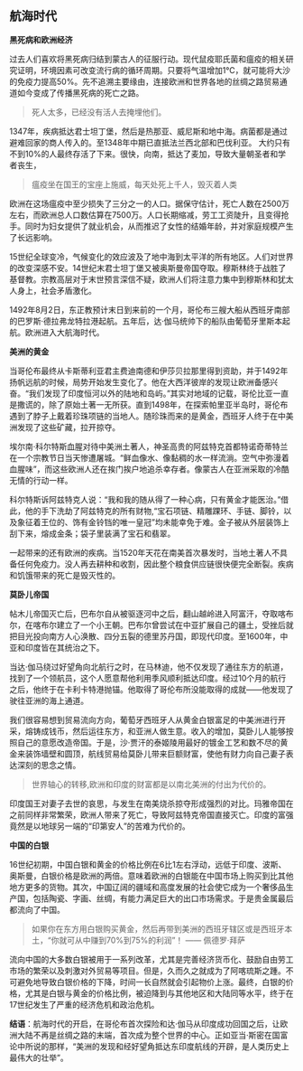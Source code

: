 ## 航海时代 ##

**黑死病和欧洲经济**

过去人们喜欢将黑死病归结到蒙古人的征服行动。现代鼠疫耶氏菌和瘟疫的相关研究证明，环境因素可改变流行病的循环周期。只要将气温增加1℃，就可能将大沙的免疫力提高50%。先不追溯主要缘由，连接欧洲和世界各地的丝绸之路贸易通道如今变成了传播黑死病的死亡之路。

> 死人太多，已经没有活人去掩埋他们。

1347年，疾病抵达君士坦丁堡，然后是热那亚、威尼斯和地中海。病菌都是通过避难回家的商人传入的。至1348年中期已直抵法兰西北部和巴伐利亚。
大约只有不到10%的人最终存活了下来。很快，向南，抵达了麦加，导致大量朝圣者和学者丧生，

> 瘟疫坐在国王的宝座上施威，每天处死上千人，毁灭着人类

欧洲在这场瘟疫中至少损失了三分之一的人口。据保守估计，死亡人数在2500万左右，而欧洲总人口数估算在7500万。人口长期缩减，劳工工资陡升，且变得抢手。同时为妇女提供了就业机会，从而推迟了女性的结婚年龄，并对家庭规模产生了长远影响。

15世纪全球变冷，气候变化的效应波及了地中海到太平洋的所有地区。人们对世界的改变深感不安。14世纪末君士坦丁堡又被奥斯曼帝国夺取。穆斯林终于战胜了基督教。宗教高层对于末世预言深信不疑，欧洲人们将注意力集中到穆斯林和犹太人身上，社会矛盾激化。

1492年8月2日，东正教预计末日到来前的一个月，哥伦布三艘大船从西班牙南部的巴罗斯·德拉弗龙特拉港起航。五年后，达·伽马统帅下的船队由葡萄牙里斯本起航。欧洲进入大航海时代。

**美洲的黄金**

当哥伦布最终从卡斯蒂利亚君主费迪南德和伊莎贝拉那里得到资助，并于1492年扬帆远航的时候，局势开始发生变化了。他在大西洋彼岸的发现让欧洲备感兴奋。“我们发现了印度恒河以外的陆地和岛屿。”其实对地域的记载，哥伦比亚一直是撒谎的，除了原始土著一无所获。直到1498年，在探索帕里亚半岛时，哥伦布遇到了脖子上戴着珍珠项链的当地人。随珍珠而来的是黄金，西班牙人终于在中美洲发现了这些矿藏，拉开掠夺。

埃尔南·科尔特斯血腥对待中美洲土著人，神圣高贵的阿兹特克首都特诺奇蒂特兰在一个宗教节日当天惨遭屠城。“鲜血像水、像黏稠的水一样流淌。空气中弥漫着血腥味”，而这些欧洲人还在挨门挨户地追杀幸存者。像蒙古人在亚洲采取的冷酷无情的行动一样。

科尔特斯诉阿兹特克人说：“我和我的随从得了一种心病，只有黄金才能医治。”借此，他的手下洗劫了阿兹特克的所有财物,“宝石项链、精雕踝环、手链、脚铃，以及象征着王位的、饰有金铃铛的唯一皇冠”均未能幸免于难。金子被从外层装饰上刮下来，熔成金条；袋子里装满了宝石和翡翠。

一起带来的还有欧洲的疾病。当1520年天花在南美首次暴发时，当地土著人不具备任何免疫力。没人再去耕种和收割，因此整个粮食供应链很快便完全断裂。疾病和饥饿带来的死亡是毁灭性的。

**莫卧儿帝国**

帖木儿帝国灭亡后，巴布尔自从被驱逐河中之后，翻山越岭进入阿富汗，夺取喀布尔，在喀布尔建立了一个小王朝。巴布尔曾尝试在中亚扩展自己的疆土，受挫后就把目光投向南方人心涣散、四分五裂的德里苏丹国，即现代印度。至1600年，中亚和印度皆在其统治之下。

当达·伽马绕过好望角向北航行之时，在马林迪，他不仅发现了通往东方的航道，找到了一个领航员，这个人愿意帮他利用季风顺利抵达印度。经过10个月的航行之后，他终于在卡利卡特港抛锚。他取得了哥伦布所没能取得的成就——他发现了驶往亚洲的海上通道。

我们很容易想到贸易流向方向，葡萄牙西班牙人从黄金白银富足的中美洲进行开采，熔铸成钱币，然后运往东方，和亚洲人做生意。收入的增加，莫卧儿人能够按照自己的意愿改造帝国。于是，沙·贾汗的泰姬陵用最好的镀金工艺和数不尽的黄金来装饰墙壁和圆顶，航线贸易给莫卧儿带来巨额财富，使他有财力向自己妻子表达深刻的思念之情。

> 世界轴心的转移,欧洲和印度的财富都是以南北美洲的付出为代价的。

印度国王对妻子去世的哀思，与发生在南美烧杀掠夺形成强烈的对比。玛雅帝国在之前同样非常繁荣，欧洲人带来了死亡，导致阿兹特克帝国直接灭亡。印度的富强竟然是以地球另一端的“印第安人”的苦难为代价的。

**中国的白银**

16世纪初期，中国白银和黄金的价格比例在6比1左右浮动，远低于印度、波斯、奥斯曼，白银价格是欧洲的两倍。意味着欧洲的白银能在中国市场上购买到比其他地方更多的货物。其次，中国辽阔的疆域和高度发展的社会使它成为一个奢侈品生产国，包括陶瓷、字画、丝绸，有能力满足巨大的出口市场需求。于是贵金属最后都流向了中国。

> 如果你在东方用白银购买黄金，然后再带到美洲的西班牙辖区或是西班牙本土，“你就可从中赚到70%到75%的利润”！  —— 佩德罗·拜萨

流向中国的大多数白银被用于一系列改革，尤其是完善经济货币化、鼓励自由劳工市场的繁荣以及刺激对外贸易等项目。但是，久而久之就成为了阿喀琉斯之踵。不可避免地导致白银价格的下降，时间一长自然就会引起物价上涨。最终，白银的价格，尤其是白银与黄金的价格比例，被迫降到与其他地区和大陆同等水平，终于在17世纪发生了严重的经济危机和政治危机。

**结语**：航海时代的开启，在哥伦布首次探险和达·伽马从印度成功回国之后，让欧洲大陆不再是丝绸之路的末端，首次成为整个世界的中心。正如亚当·斯密在国富论中所说的那样，“美洲的发现和经好望角抵达东印度航线的开辟，是人类历史上最伟大的壮举”。



